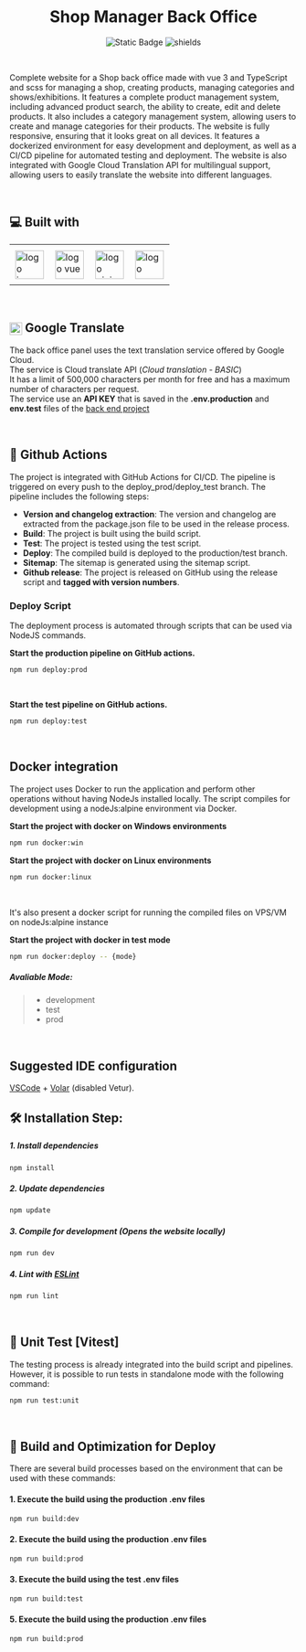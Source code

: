 <h1 align="center" id="title">Shop Manager Back Office</h1>

<p align="center">
 <img alt="Static Badge" src="https://img.shields.io/badge/Release-V--1.0.0-black?logoColor=%23000000&logoSize=16px&label=Release&labelColor=%230a66c2&color=%23c6cdcc">
 <img src="https://img.shields.io/badge/NodeJs-V--22.0.0-black?logo=npm&logoColor=%23000000&logoSize=16px&label=NodeJS&labelColor=%2397ca00&color=%23c6cdcc" alt="shields" />
</p>

<br/>

Complete website for a Shop back office made with vue 3 and TypeScript and scss for managing a shop, creating products, managing categories and shows/exhibitions. It features a complete product management system, including advanced product search, the ability to create, edit and delete products. 
It also includes a category management system, allowing users to create and manage categories for their products. The website is fully responsive, ensuring that it looks great on all devices.
It features a dockerized environment for easy development and deployment, as well as a CI/CD pipeline for automated testing and deployment. The website is also integrated with Google Cloud Translation API for multilingual support, allowing users to easily translate the website into different languages.

<br/>

<h2 id="desc">💻 Built with</h2>
<table align="center" style="border-collapse: collapse; border: none;">
  <tr>
    <td style="padding: 10px; border: none;">
      <img src="https://upload.wikimedia.org/wikipedia/commons/4/4c/Typescript_logo_2020.svg" alt="logo javascript" width="50px" height="50px" />
    </td>
    <td style="padding: 10px; border: none;">
      <img src="https://upload.wikimedia.org/wikipedia/commons/9/95/Vue.js_Logo_2.svg" alt="logo vue" width="50px" height="50px" />
    </td>
    <td style="padding: 10px; border: none;">
      <img src="https://upload.wikimedia.org/wikipedia/commons/1/1c/Pinialogo.svg" alt="logo pinia" width="50px" height="50px" />
    </td>
    <td style="padding: 10px; border: none;">
      <img src="https://upload.wikimedia.org/wikipedia/commons/9/96/Sass_Logo_Color.svg" alt="logo sass" width="50px" height="50px" />
    </td>
  </tr>
</table>

<br/>

<h2 id="cloudT"> <img src="https://upload.wikimedia.org/wikipedia/commons/c/c1/Google_%22G%22_logo.svg" width="22x" align="center" height="22px" /> Google Translate</h2>

The back office panel uses the text translation service offered by Google Cloud. <br/>
The service is Cloud translate API (_Cloud translation - BASIC_) <br/>
It has a limit of 500,000 characters per month for free and has a maximum number of characters per request. <br/>
The service use an **API KEY** that is saved in the **.env.production** and **env.test** files of the [back end project](https://github.com/ValerioGc/laravel-store-manager)

<br/>

## 🚀 Github Actions

The project is integrated with GitHub Actions for CI/CD. The pipeline is triggered on every push to the deploy_prod/deploy_test branch. The pipeline includes the following steps:

- **Version and changelog extraction**: The version and changelog are extracted from the package.json file to be used in the release process.
- **Build**: The project is built using the build script.
- **Test**: The project is tested using the test script.
- **Deploy**: The compiled build is deployed to the production/test branch.
- **Sitemap**: The sitemap is generated using the sitemap script.
- **Github release**: The project is released on GitHub using the release script and **tagged with version numbers**.

### **Deploy Script**

The deployment process is automated through scripts that can be used via NodeJS commands.

**Start the production pipeline on GitHub actions.**

```
npm run deploy:prod
```

<br/>

**Start the test pipeline on GitHub actions.**

```
npm run deploy:test
```

<br/>

<h2 id="docker">Docker integration</h2>

The project uses Docker to run the application and perform other operations without having NodeJs installed locally. The script compiles for development using a nodeJs:alpine environment via Docker.

**Start the project with docker on Windows environments**

```bash
npm run docker:win
```

**Start the project with docker on Linux environments**

```bash
npm run docker:linux
```

<br/>

It's also present a docker script for running the compiled files on VPS/VM on nodeJs:alpine instance

**Start the project with docker in test mode**

```bash
npm run docker:deploy -- {mode}
```

##### _Avaliable Mode_:

> - development
> - test
> - prod

<br/>

## Suggested IDE configuration

[VSCode](https://code.visualstudio.com/) + [Volar](https://marketplace.visualstudio.com/items?itemName=Vue.volar) (disabled Vetur).

<h2 id="installation">🛠️ Installation Step:</h2>

##### 1. Install dependencies

```sh
npm install
```

##### 2. Update dependencies

```sh
npm update
```

##### 3. Compile for development (_Opens the website locally_)

```sh
npm run dev
```

##### 4. Lint with [ESLint](https://eslint.org/)

```sh
npm run lint
```

<br/>

<h2 id="test">🧪 Unit Test <a src="https://vitest.dev">[Vitest]</a></h2>
The testing process is already integrated into the build script and pipelines. However, it is possible to run tests in standalone mode with the following command:

```sh
npm run test:unit
```

<br/>

<h2 id="build">🔨 Build and Optimization for Deploy</h2>

There are several build processes based on the environment that can be used with these commands:

#### 1. Execute the build using the production .env files

```sh
npm run build:dev
```

#### 2. Execute the build using the production .env files

```sh
npm run build:prod
```

#### 3. Execute the build using the test .env files

```sh
npm run build:test
```

#### 5. Execute the build using the production .env files

```sh
npm run build:prod
```
